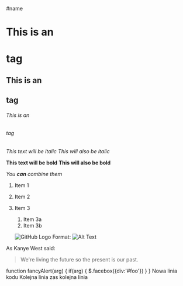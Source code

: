 #name



# This is an <h1> tag
## This is an <h2> tag
###### This is an <h6> tag





*This text will be italic*
_This will also be italic_

**This text will be bold**
__This will also be bold__

_You **can** combine them_



1. Item 1
1. Item 2
1. Item 3
   1. Item 3a
   1. Item 3b

   ![GitHub Logo](/images/logo.png)
Format: ![Alt Text](https://assets.allegrostatic.com/metrum/brand/allegro-347440b030.svg)

As Kanye West said:

> We're living the future so
> the present is our past.


function fancyAlert(arg) {
      if(arg) {
        $.facebox({div:'#foo'})
      }
    }
Nowa linia kodu
Kolejna linia
zas kolejna linia
